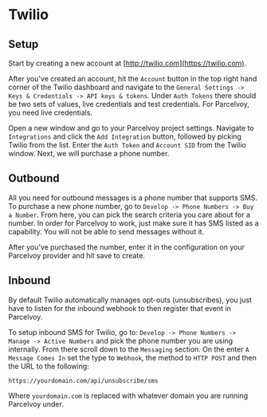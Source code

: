 # Twilio
## Setup
Start by creating a new account at [http://twilio.com](https://twilio.com).

After you've created an account, hit the `Account` button in the top right hand corner of the Twilio dashboard and navigate to the `General Settings -> Keys & Credentials -> API keys & tokens`. Under `Auth Tokens` there should be two sets of values, live credentials and test credentials. For Parcelvoy, you need live credentials.

Open a new window and go to your Parcelvoy project settings. Navigate to `Integrations` and click the `Add Integration` button, followed by picking Twilio from the list. Enter the `Auth Token` and `Account SID` from the Twilio window. Next, we will purchase a phone number.

## Outbound
All you need for outbound messages is a phone number that supports SMS.
To purchase a new phone number, go to `Develop -> Phone Numbers -> Buy a Number`. From here, you can pick the search criteria you care about for a number. In order for Parcelvoy to work, just make sure it has SMS listed as a capability. You will not be able to send messages without it. 

After you've purchased the number, enter it in the configuration on your Parcelvoy provider and hit save to create.

## Inbound
By default Twilio automatically manages opt-outs (unsubscribes), you just have to listen for the inbound webhook to then register that event in Parcelvoy.

To setup inbound SMS for Twilio, go to: `Develop -> Phone Numbers -> Manage -> Active Numbers` and pick the phone number you are using internally. From there scroll down to the `Messaging` section. On the enter  `A Message Comes In` set the type to `Webhook`, the method to `HTTP POST` and then the URL to the following:

```
https://yourdomain.com/api/unsubscribe/sms
```

Where `yourdomain.com` is replaced with whatever domain you are running Parcelvoy under.
